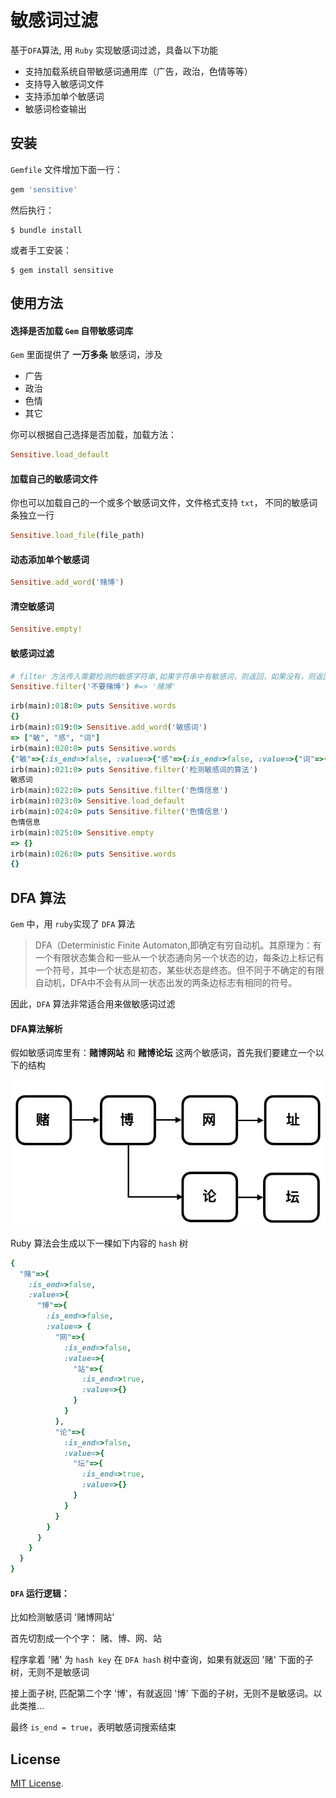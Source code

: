 # 敏感词过滤

基于`DFA`算法, 用 `Ruby` 实现敏感词过滤，具备以下功能
- 支持加载系统自带敏感词通用库（广告，政治，色情等等）
- 支持导入敏感词文件
- 支持添加单个敏感词
- 敏感词检查输出

## 安装

`Gemfile` 文件增加下面一行：

```ruby
gem 'sensitive'
```

然后执行：

    $ bundle install

或者手工安装：

    $ gem install sensitive

## 使用方法

#### 选择是否加载 `Gem` 自带敏感词库

`Gem` 里面提供了 **一万多条** 敏感词，涉及
- 广告
- 政治
- 色情
- 其它

你可以根据自己选择是否加载，加载方法：

```ruby
Sensitive.load_default
```

#### 加载自己的敏感词文件 

你也可以加载自己的一个或多个敏感词文件，文件格式支持 `txt`， 不同的敏感词条独立一行

```ruby
Sensitive.load_file(file_path)
```

#### 动态添加单个敏感词

```ruby
Sensitive.add_word('赌博')
```

#### 清空敏感词

```ruby
Sensitive.empty!
```

#### 敏感词过滤

```ruby
# filter 方法传入需要检测的敏感字符串,如果字符串中有敏感词，则返回，如果没有，则返回空
Sensitive.filter('不要赌博') #=> '赌博'
```

```ruby
irb(main):018:0> puts Sensitive.words
{}
irb(main):019:0> Sensitive.add_word('敏感词')
=> ["敏", "感", "词"]
irb(main):020:0> puts Sensitive.words
{"敏"=>{:is_end=>false, :value=>{"感"=>{:is_end=>false, :value=>{"词"=>{:is_end=>true, :value=>{}}}}}}}
irb(main):021:0> puts Sensitive.filter('检测敏感词的算法')
敏感词
irb(main):022:0> puts Sensitive.filter('色情信息')
irb(main):023:0> Sensitive.load_default
irb(main):024:0> puts Sensitive.filter('色情信息')
色情信息
irb(main):025:0> Sensitive.empty
=> {}
irb(main):026:0> puts Sensitive.words
{}
```

## DFA 算法
`Gem` 中，用 `ruby`实现了 `DFA` 算法
> DFA（Deterministic Finite Automaton,即确定有穷自动机。其原理为：有一个有限状态集合和一些从一个状态通向另一个状态的边，每条边上标记有一个符号，其中一个状态是初态，某些状态是终态。但不同于不确定的有限自动机，DFA中不会有从同一状态出发的两条边标志有相同的符号。

因此，`DFA` 算法非常适合用来做敏感词过滤

#### DFA算法解析
假如敏感词库里有：**赌博网站** 和 **赌博论坛**  这两个敏感词，首先我们要建立一个以下的结构

![DFA](./DFA.jpg)

Ruby 算法会生成以下一棵如下内容的 `hash` 树
```ruby
{
  "赌"=>{
    :is_end=>false, 
    :value=>{
      "博"=>{
        :is_end=>false, 
        :value=> {
          "网"=>{
            :is_end=>false,
            :value=>{
              "站"=>{
                :is_end=>true,
                :value=>{}
              }
            }
          },
          "论"=>{
            :is_end=>false,
            :value=>{
              "坛"=>{
                :is_end=>true,
                :value=>{}
              }
            }
          }
        }
      }
    }
  }
}
```

#### `DFA` 运行逻辑：

比如检测敏感词 '赌博网站'

首先切割成一个个字： 赌、博、网、站

程序拿着 '赌' 为 `hash key` 在 `DFA hash` 树中查询，如果有就返回 '赌' 下面的子树，无则不是敏感词

接上面子树, 匹配第二个字 '博'，有就返回 '博' 下面的子树，无则不是敏感词。以此类推...

最终 `is_end = true`，表明敏感词搜索结束

## License

[MIT License](https://opensource.org/licenses/MIT).

